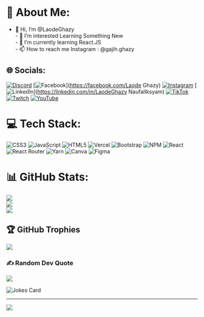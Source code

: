 # 💫 About Me:
- 👋 Hi, I’m @LaodeGhazy<br>- 👀 I’m interested Learning Something New<br>- 🌱 I’m currently learning React.JS<br>- 📫 How to reach me Instagram : @gajih.ghazy


## 🌐 Socials:
[![Discord](https://img.shields.io/badge/Discord-%237289DA.svg?logo=discord&logoColor=white)](htttps://discord.gg/gajih#0754) [![Facebook](https://img.shields.io/badge/Facebook-%231877F2.svg?logo=Facebook&logoColor=white)](https://facebook.com/Laode Ghazy) [![Instagram](https://img.shields.io/badge/Instagram-%23E4405F.svg?logo=Instagram&logoColor=white)](https://instagram.com/@gajih.ghazy) [![LinkedIn](https://img.shields.io/badge/LinkedIn-%230077B5.svg?logo=linkedin&logoColor=white)](https://linkedin.com/in/LaodeGhazy NaufalIksyam) [![TikTok](https://img.shields.io/badge/TikTok-%23000000.svg?logo=TikTok&logoColor=white)](https://tiktok.com/@s33nvibe) [![Twitch](https://img.shields.io/badge/Twitch-%239146FF.svg?logo=Twitch&logoColor=white)](https://twitch.tv/zyghazy) [![YouTube](https://img.shields.io/badge/YouTube-%23FF0000.svg?logo=YouTube&logoColor=white)](https://youtube.com/c/@ghazy8698) 

# 💻 Tech Stack:
![CSS3](https://img.shields.io/badge/css3-%231572B6.svg?style=for-the-badge&logo=css3&logoColor=white) ![JavaScript](https://img.shields.io/badge/javascript-%23323330.svg?style=for-the-badge&logo=javascript&logoColor=%23F7DF1E) ![HTML5](https://img.shields.io/badge/html5-%23E34F26.svg?style=for-the-badge&logo=html5&logoColor=white) ![Vercel](https://img.shields.io/badge/vercel-%23000000.svg?style=for-the-badge&logo=vercel&logoColor=white) ![Bootstrap](https://img.shields.io/badge/bootstrap-%23563D7C.svg?style=for-the-badge&logo=bootstrap&logoColor=white) ![NPM](https://img.shields.io/badge/NPM-%23000000.svg?style=for-the-badge&logo=npm&logoColor=white) ![React](https://img.shields.io/badge/react-%2320232a.svg?style=for-the-badge&logo=react&logoColor=%2361DAFB) ![React Router](https://img.shields.io/badge/React_Router-CA4245?style=for-the-badge&logo=react-router&logoColor=white) ![Yarn](https://img.shields.io/badge/yarn-%232C8EBB.svg?style=for-the-badge&logo=yarn&logoColor=white) ![Canva](https://img.shields.io/badge/Canva-%2300C4CC.svg?style=for-the-badge&logo=Canva&logoColor=white) 	![Figma](https://img.shields.io/badge/figma-%23F24E1E.svg?style=for-the-badge&logo=figma&logoColor=white)
# 📊 GitHub Stats:
![](https://github-readme-stats.vercel.app/api?username=LaodeGhazy&theme=radical&hide_border=false&include_all_commits=true&count_private=true)<br/>
![](https://github-readme-streak-stats.herokuapp.com/?user=LaodeGhazy&theme=radical&hide_border=false)<br/>
![](https://github-readme-stats.vercel.app/api/top-langs/?username=LaodeGhazy&theme=radical&hide_border=false&include_all_commits=true&count_private=true&layout=compact)

## 🏆 GitHub Trophies
![](https://github-profile-trophy.vercel.app/?username=LaodeGhazy&theme=radical&no-frame=true&no-bg=false&margin-w=4)

### ✍️ Random Dev Quote
![](https://quotes-github-readme.vercel.app/api?type=horizontal&theme=radical)

![Jokes Card](https://readme-jokes.vercel.app/api)


---
[![](https://visitcount.itsvg.in/api?id=LaodeGhazy&icon=2&color=6)](https://visitcount.itsvg.in)

<!-- Proudly created with GPRM ( https://gprm.itsvg.in ) -->
